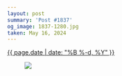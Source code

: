 ```yaml
---
layout: post
summary: 'Post #1837'
og_image: 1837-1280.jpg
taken: May 16, 2024
---
```


<div class="post">
  <time>
    <a href="/1837">
      {{ page.date | date: "%B %-d, %Y" }}
    </a>
  </time>
  <a href="/1837">
    <figure data-taken="5/16/2024">
      <img sizes="(min-width: 700px) 50vw, calc(100vw - 2rem)" src="{{ site.assets_url }}/1837-640.jpg" srcset="{{ site.assets_url }}/1837-320.jpg 320w, {{ site.assets_url }}/1837-640.jpg 640w, {{ site.assets_url }}/1837-960.jpg 960w, {{ site.assets_url }}/1837-1280.jpg 1280w" />
    </figure>
  </a>
</div>
